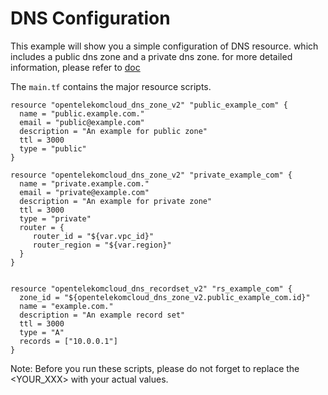 # DNS Configuration

This example will show you a simple configuration of DNS resource.
which includes a public dns zone and a private dns zone.
for more detailed information, please refer to 
[doc](https://www.terraform.io/docs/providers/opentelekomcloud/index.html)

The ```main.tf``` contains the major resource scripts.

```hcl
resource "opentelekomcloud_dns_zone_v2" "public_example_com" {
  name = "public.example.com."
  email = "public@example.com"
  description = "An example for public zone"
  ttl = 3000
  type = "public"
}

resource "opentelekomcloud_dns_zone_v2" "private_example_com" {
  name = "private.example.com."
  email = "private@example.com"
  description = "An example for private zone"
  ttl = 3000
  type = "private"
  router = {
     router_id = "${var.vpc_id}"
     router_region = "${var.region}"
  }
}


resource "opentelekomcloud_dns_recordset_v2" "rs_example_com" {
  zone_id = "${opentelekomcloud_dns_zone_v2.public_example_com.id}"
  name = "example.com."
  description = "An example record set"
  ttl = 3000
  type = "A"
  records = ["10.0.0.1"]
}
```


Note: Before you run these scripts, please do not forget to replace the
<YOUR_XXX> with your actual values.
